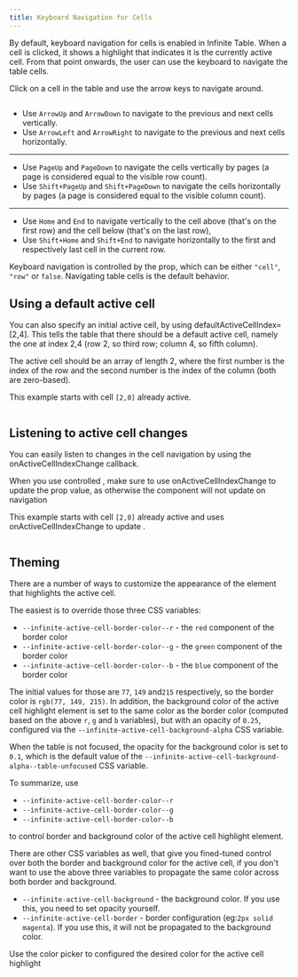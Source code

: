 ```yaml
---
title: Keyboard Navigation for Cells
---
```


By default, <PropLink name="keyboardNavigation" code={false}>keyboard navigation</PropLink> for cells is enabled in Infinite Table. When a cell is clicked, it shows a highlight that indicates it is the currently active cell. From that point onwards, the user can use the keyboard to navigate the table cells.


<Sandpack>

<Description>

Click on a cell in the table and use the arrow keys to navigate around.

</Description>

```ts file=navigating-cells-initial-example.page.tsx
```
</Sandpack>

<Note>

* Use `ArrowUp` and `ArrowDown` to navigate to the previous and next cells vertically.
* Use `ArrowLeft` and `ArrowRight` to navigate to the previous and next cells horizontally.
---
* Use `PageUp` and `PageDown` to navigate the cells vertically by pages (a page is considered equal to the visible row count).
* Use `Shift+PageUp` and `Shift+PageDown` to navigate the cells horizontally by pages (a page is considered equal to the visible column count).
---
* Use `Home` and `End` to navigate vertically to the cell above (that's on the first row) and the cell below (that's on the last row),
* Use `Shift+Home` and `Shift+End` to navigate horizontally to the first and respectively last cell in the current row.

</Note>

Keyboard navigation is controlled by the <PropLink name="keyboardNavigation" /> prop, which can be either `"cell"`, `"row"` or `false`. Navigating table cells is the default behavior.

## Using a default active cell

You can also specify an initial active cell, by using <PropLink name="defaultActiveCellIndex">defaultActiveCellIndex=[2,4]</PropLink>. This tells the table that there should be a default active cell, namely the one at index 2,4 (row 2, so third row; column 4, so fifth column).

<Note>

The active cell should be an array of length 2, where the first number is the index of the row and the second number is the index of the column (both are zero-based).

</Note>


<Sandpack>

<Description>

This example starts with cell `[2,0]` already active.

</Description>

```ts file=navigating-cells-uncontrolled-example.page.tsx
```
</Sandpack>


## Listening to active cell changes

You can easily listen to changes in the cell navigation by using the <PropLink name="onActiveCellIndexChange">onActiveCellIndexChange</PropLink> callback.

<Note>

When you use controlled <PropLink name="activeCellIndex" />, make sure to use <PropLink name="onActiveCellIndexChange">onActiveCellIndexChange</PropLink> to update the prop value, as otherwise the component will not update on navigation

</Note>


<Sandpack>

<Description>

This example starts with cell `[2,0]` already active and uses <PropLink name="onActiveCellIndexChange">onActiveCellIndexChange</PropLink> to update <PropLink name="activeCellIndex" />.

</Description>

```ts file=navigating-cells-controlled-example.page.tsx
```
</Sandpack>

## Theming

There are a number of ways to customize the appearance of the element that highlights the active cell.

The easiest is to override those three CSS variables:

 * `--infinite-active-cell-border-color--r` - the `red` component of the border color
 * `--infinite-active-cell-border-color--g` - the `green` component of the border color
 * `--infinite-active-cell-border-color--b` - the `blue` component of the border color

 The initial values for those are `77`, `149` and`215` respectively, so the border color is `rgb(77, 149, 215)`.
 In addition, the background color of the active cell highlight element is set to the same color as the border color (computed based on the above `r`, `g` and `b` variables), but with an opacity of `0.25`, configured via the `--infinite-active-cell-background-alpha` CSS variable. 
 
 When the table is not focused, the opacity for the background color is set to `0.1`, which is the default value of the `--infinite-active-cell-background-alpha--table-unfocused` CSS variable.

<Note>
 
To summarize, use

* `--infinite-active-cell-border-color--r`
* `--infinite-active-cell-border-color--g`
* `--infinite-active-cell-border-color--b`

to control border and background color of the active cell highlight element.

</Note>

There are other CSS variables as well, that give you fined-tuned control over both the border and background color for the active cell, if you don't want to use the above three variables to propagate the same color across both border and background.

* `--infinite-active-cell-background` - the background color. If you use this, you need to set opacity yourself.
* `--infinite-active-cell-border` - border configuration (eg:`2px solid magenta`). If you use this, it will not be propagated to the background color.

<Sandpack title="Theming active cell highlight">

<Description>

Use the color picker to configured the desired color for the active cell highlight

</Description>

```ts file=navigating-cells-theming-example.page.tsx
```
</Sandpack>
